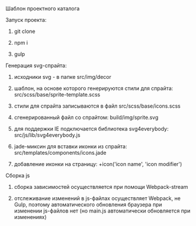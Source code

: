 Шаблон проектного каталога

Запуск проекта:

1) git clone

2) npm i

3) gulp


Генерация svg-спрайта:

1) исходники svg - в папке src/img/decor

2) шаблон, на основе которого генерируются стили для спрайта: src/scss/base/sprite-template.scss

3) стили для спрайта записываются в файл src/scss/base/icons.scss

4) сгенерированный файл со спрайтом: build/img/sprite.svg

5) для поддержки IE подключается библиотека svg4everybody: src/js/lib/svg4everybody.js

6) jade-миксин для вставки иконки из спрайта: src/templates/components/icons.jade

7) добавление иконки на страницу: +icon('icon name', 'icon modifier')


Сборка js

1) сборка зависимостей осуществляется при помощи Webpack-stream

2) отслеживание изменений в js-файлах осуществляет Webpack, не Gulp, поэтому автоматического обновления браузера при изменении js-файлов нет (но main.js автоматически обновляется при изменениях)
